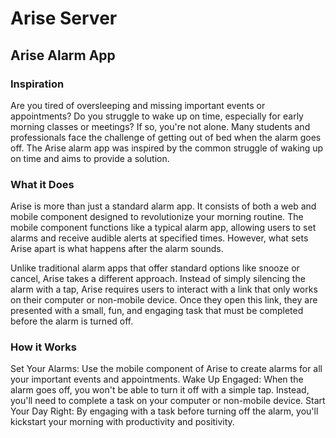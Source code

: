 # Arise Server
## Arise Alarm App
### Inspiration
Are you tired of oversleeping and missing important events or appointments? Do you struggle to wake up on time, especially for early morning classes or meetings? If so, you're not alone. Many students and professionals face the challenge of getting out of bed when the alarm goes off. The Arise alarm app was inspired by the common struggle of waking up on time and aims to provide a solution.

### What it Does
Arise is more than just a standard alarm app. It consists of both a web and mobile component designed to revolutionize your morning routine. The mobile component functions like a typical alarm app, allowing users to set alarms and receive audible alerts at specified times. However, what sets Arise apart is what happens after the alarm sounds.

Unlike traditional alarm apps that offer standard options like snooze or cancel, Arise takes a different approach. Instead of simply silencing the alarm with a tap, Arise requires users to interact with a link that only works on their computer or non-mobile device. Once they open this link, they are presented with a small, fun, and engaging task that must be completed before the alarm is turned off.

### How it Works
Set Your Alarms: Use the mobile component of Arise to create alarms for all your important events and appointments.
Wake Up Engaged: When the alarm goes off, you won't be able to turn it off with a simple tap. Instead, you'll need to complete a task on your computer or non-mobile device.
Start Your Day Right: By engaging with a task before turning off the alarm, you'll kickstart your morning with productivity and positivity.
